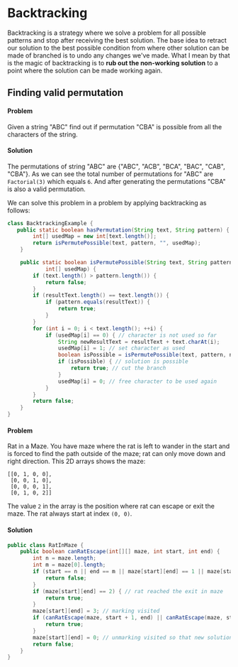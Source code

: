 # Backtracking

Backtracking is a strategy where we solve a problem for all possible patterns and stop after receiving the best solution.
The base idea to retract our solution to the best possible condition from where other solution can be made of branched is to undo any changes we've made.
What I mean by that is the magic of backtracking is to **rub out the non-working solution** to a point where the solution can be made working again.

## Finding valid permutation

#### Problem

Given a string "ABC" find out if permutation "CBA" is possible from all the characters of the string.

#### Solution

The permutations of string "ABC" are {"ABC", "ACB", "BCA", "BAC", "CAB", "CBA"}.
As we can see the total number of permutations for "ABC" are `Factorial(3)` which equals `6`.
And after generating the permutations "CBA" is also a valid permutation.

We can solve this problem in a problem by applying backtracking as follows:

```java
class BacktrackingExample {
   public static boolean hasPermutation(String text, String pattern) {
        int[] usedMap = new int[text.length()];
        return isPermutePossible(text, pattern, "", usedMap);
    }

    public static boolean isPermutePossible(String text, String pattern, String resultText,
            int[] usedMap) {
        if (text.length() > pattern.length()) {
            return false;
        }
        if (resultText.length() == text.length()) {
            if (pattern.equals(resultText)) {
                return true;
            }
        }
        for (int i = 0; i < text.length(); ++i) {
            if (usedMap[i] == 0) { // character is not used so far
                String newResultText = resultText + text.charAt(i);
                usedMap[i] = 1; // set character as used
                boolean isPossible = isPermutePossible(text, pattern, newResultText, usedMap);
                if (isPossible) { // solution is possible
                    return true; // cut the branch
                }
                usedMap[i] = 0; // free character to be used again
            }
        }
        return false;
    } 
}
```

#### Problem

Rat in a Maze. You have maze where the rat is left to wander in the start and is forced to find the path outside of the maze; rat can only move down and right direction. This 2D arrays shows the maze:

```
[[0, 1, 0, 0],
 [0, 0, 1, 0],
 [0, 0, 0, 1],
 [0, 1, 0, 2]]
```

The value `2` in the array is the position where rat can escape or exit the maze. The rat always start at index `(0, 0)`.

#### Solution

```java
public class RatInMaze {
    public boolean canRatEscape(int[][] maze, int start, int end) {
        int n = maze.length;
        int m = maze[0].length;
        if (start == n || end == m || maze[start][end] == 1 || maze[start][end] == 3) {
            return false;
        }
        if (maze[start][end] == 2) { // rat reached the exit in maze
            return true;
        }
        maze[start][end] = 3; // marking visited
        if (canRatEscape(maze, start + 1, end) || canRatEscape(maze, start, end + 1)) {
            return true;
        }
        maze[start][end] = 0; // unmarking visited so that new solution can be made
        return false;
    }
}
```
